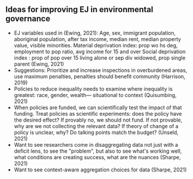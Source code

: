 ## Ideas for improving EJ in environmental governance
* EJ variables used in (Ewing, 2021): Age, sex, immigrant population, aboriginal population, after tax income, median rent, median property value, visible minorities. Material deprivation index: prop wo hs deg, employment to pop ratio, avg income for 15 and over Social deprivation index : prop of pop over 15 living alone or sep div widowed, prop single parent (Ewing, 2021)
* Suggestions: Prioritize and increase inspections in overburdened areas, use maximum penalties, penalties should benefit community (Harrison, 2019)
* Policies to reduce inequality needs to examine where inequality is greatest: race, gender, wealth— situational to context (Quisumbing, 2021)
* When policies are funded, we can scientifically test the impact of that funding. Treat policies as scientific experiments: does the policy have the desired effect? If provably no, we should not fund. If not provable, why are we not collecting the relevant data? If theory of change of a policy is unclear, why? Do talking points match the budget? (Unseld, 2021)
* Want to see researchers come in disaggregating data not just with a deficit lens, to see the "problem", but also to see what's working well, what conditions are creating success, what are the nuances (Sharpe, 2021)
* Want to see context-aware aggregation choices for data (Sharpe, 2021)

